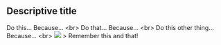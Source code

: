 
## Descriptive title

Do this... Because...
&lt;br&gt;
Do that... Because...
&lt;br&gt;
Do this other thing... Because...
&lt;br&gt;
![](recap.png)
&gt; Remember this and that!
